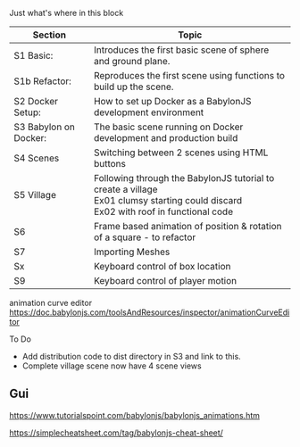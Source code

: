 Just what's where in this block

| Section            | Topic                                                                         |
| ---                   | ---                                                                        |
| S1  Basic:            | Introduces the first basic scene of sphere and ground plane.               |
| S1b Refactor:         | Reproduces the first scene using functions to build up the scene.          |
| S2  Docker Setup:     | How to set up Docker as a BabylonJS development environment                |
| S3  Babylon on Docker:| The basic scene running on Docker development and production build         |
| S4  Scenes            | Switching between 2 scenes using HTML buttons                              |
| S5  Village           | Following through the BabylonJS tutorial to create a village <br />  Ex01  clumsy starting could discard<br />Ex02   with roof in functional code        |
| S6  | Frame based animation of position & rotation of a square - to refactor |
| S7  | Importing Meshes |
| Sx  | Keyboard control of box location |
| S9  | Keyboard control of player motion |


animation curve editor https://doc.babylonjs.com/toolsAndResources/inspector/animationCurveEditor 


To Do
* Add distribution code to dist directory in S3 and link to this.
* Complete village scene now have 4 scene views



## Gui

https://www.tutorialspoint.com/babylonjs/babylonjs_animations.htm

https://simplecheatsheet.com/tag/babylonjs-cheat-sheet/ 